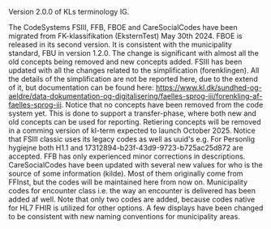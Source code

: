Version 2.0.0 of KLs terminology IG.

The CodeSystems FSIII, FFB, FBOE and CareSocialCodes have been migrated from FK-klassifikation (EksternTest) May 30th 2024. 
FBOE is released in its second version. It is consistent with the municipality standard, FBU in version 1.2.0. The change is significant with almost all the old concepts being removed and new concepts added.
FSIII has been updated with all the changes related to the simplification (forenklingen). All the details of the simplification are not be reported here, due to the extend of it, but documentation can be found here: https://www.kl.dk/sundhed-og-aeldre/data-dokumentation-og-digitalisering/faelles-sprog-iii/forenkling-af-faelles-sprog-iii. Notice that no concepts have been removed from the code system yet. This is done to support a transfer-phase, where both new and old concepts can be used for reporting. Retiering concepts will be removed in a comming version of kl-term expected to launch October 2025. Notice that FSIII classic uses its legacy codes as well as uuid's e.g. For Personlig hygiejne both H1.1 and 17312894-b23f-43d9-9723-b725ac25d872 are accepted.
FFB has only experienced minor corrections in descriptions.
CareSocialCodes have been updated with several new values for who is the source of some information (kilde). Most of them originally come from FFInst, but the codes will be maintained here from now on. Municipality codes for encounter class i.e. the way an encounter is delivered has been added af well. Note that only two codes are added, because codes native for HL7 FHIR is utilized for other options. A few displays have been changed to be consistent with new naming conventions for municipality areas.